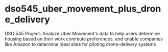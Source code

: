 # dso545_uber_movement_plus_drone_delivery
DSO 545 Project: Analyze Uber Movement's data to help users determine housing based on their work commute preferences, and enable companies like Amazon to determine ideal sites for piloting drone-delivery systems
